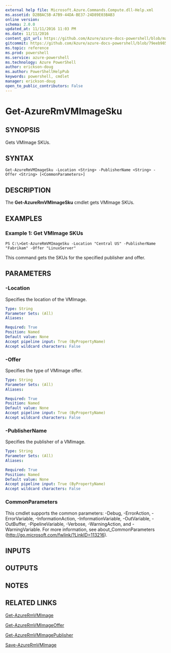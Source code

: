 ```yaml
---
external help file: Microsoft.Azure.Commands.Compute.dll-Help.xml
ms.assetid: D2BBAC5B-A7B9-44DA-BE37-24D89E03BAB3
online version: 
schema: 2.0.0
updated_at: 11/11/2016 11:03 PM
ms.date: 11/11/2016
content_git_url: https://github.com/Azure/azure-docs-powershell/blob/master/azureps-cmdlets-docs/ResourceManager/AzureRM.Compute/v2.3.0/Get-AzureRmVMImageSku.md
gitcommit: https://github.com/Azure/azure-docs-powershell/blob/79eeb985ea480979357fb4695832a0c3d29a48bf/azureps-cmdlets-docs/ResourceManager/AzureRM.Compute/v2.3.0/Get-AzureRmVMImageSku.md
ms.topic: reference
ms.prod: powershell
ms.service: azure-powershell
ms.technology: Azure PowerShell
author: erickson-doug
ms.author: PowerShellHelpPub
keywords: powershell, cmdlet
manager: erickson-doug
open_to_public_contributors: False
---
```


# Get-AzureRmVMImageSku

## SYNOPSIS
Gets VMImage SKUs.

## SYNTAX

```
Get-AzureRmVMImageSku -Location <String> -PublisherName <String> -Offer <String> [<CommonParameters>]
```

## DESCRIPTION
The **Get-AzureRmVMImageSku** cmdlet gets VMImage SKUs.

## EXAMPLES

### Example 1: Get VMImage SKUs
```
PS C:\>Get-AzureRmVMImageSku -Location "Central US" -PublisherName "Fabrikam" -Offer "LinuxServer"
```

This command gets the SKUs for the specified publisher and offer.

## PARAMETERS

### -Location
Specifies the location of the VMImage.

```yaml
Type: String
Parameter Sets: (All)
Aliases: 

Required: True
Position: Named
Default value: None
Accept pipeline input: True (ByPropertyName)
Accept wildcard characters: False
```

### -Offer
Specifies the type of VMImage offer.

```yaml
Type: String
Parameter Sets: (All)
Aliases: 

Required: True
Position: Named
Default value: None
Accept pipeline input: True (ByPropertyName)
Accept wildcard characters: False
```

### -PublisherName
Specifies the publisher of a VMImage.

```yaml
Type: String
Parameter Sets: (All)
Aliases: 

Required: True
Position: Named
Default value: None
Accept pipeline input: True (ByPropertyName)
Accept wildcard characters: False
```

### CommonParameters
This cmdlet supports the common parameters: -Debug, -ErrorAction, -ErrorVariable, -InformationAction, -InformationVariable, -OutVariable, -OutBuffer, -PipelineVariable, -Verbose, -WarningAction, and -WarningVariable. For more information, see about_CommonParameters (http://go.microsoft.com/fwlink/?LinkID=113216).

## INPUTS

## OUTPUTS

## NOTES

## RELATED LINKS

[Get-AzureRmVMImage](xref:ResourceManager/AzureRM.Compute/v2.3.0/Get-AzureRmVMImage.md)

[Get-AzureRmVMImageOffer](xref:ResourceManager/AzureRM.Compute/v2.3.0/Get-AzureRmVMImageOffer.md)

[Get-AzureRmVMImagePublisher](xref:ResourceManager/AzureRM.Compute/v2.3.0/Get-AzureRmVMImagePublisher.md)

[Save-AzureRmVMImage](xref:ResourceManager/AzureRM.Compute/v2.3.0/Save-AzureRmVMImage.md)



